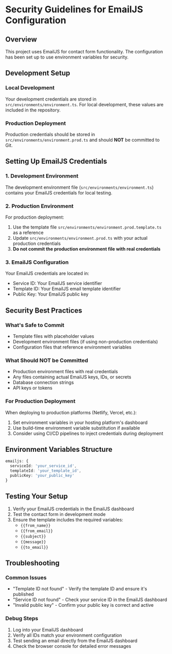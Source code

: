 # Security Guidelines for EmailJS Configuration

## Overview
This project uses EmailJS for contact form functionality. The configuration has been set up to use environment variables for security.

## Development Setup

### Local Development
Your development credentials are stored in `src/environments/environment.ts`. For local development, these values are included in the repository.

### Production Deployment
Production credentials should be stored in `src/environments/environment.prod.ts` and should **NOT** be committed to Git.

## Setting Up EmailJS Credentials

### 1. Development Environment
The development environment file (`src/environments/environment.ts`) contains your EmailJS credentials for local testing.

### 2. Production Environment
For production deployment:

1. Use the template file `src/environments/environment.prod.template.ts` as a reference
2. Update `src/environments/environment.prod.ts` with your actual production credentials
3. **Do not commit the production environment file with real credentials**

### 3. EmailJS Configuration
Your EmailJS credentials are located in:
- Service ID: Your EmailJS service identifier
- Template ID: Your EmailJS email template identifier  
- Public Key: Your EmailJS public key

## Security Best Practices

### What's Safe to Commit
- Template files with placeholder values
- Development environment files (if using non-production credentials)
- Configuration files that reference environment variables

### What Should NOT be Committed
- Production environment files with real credentials
- Any files containing actual EmailJS keys, IDs, or secrets
- Database connection strings
- API keys or tokens

### For Production Deployment
When deploying to production platforms (Netlify, Vercel, etc.):

1. Set environment variables in your hosting platform's dashboard
2. Use build-time environment variable substitution if available
3. Consider using CI/CD pipelines to inject credentials during deployment

## Environment Variables Structure

```typescript
emailjs: {
  serviceId: 'your_service_id',
  templateId: 'your_template_id', 
  publicKey: 'your_public_key'
}
```

## Testing Your Setup

1. Verify your EmailJS credentials in the EmailJS dashboard
2. Test the contact form in development mode
3. Ensure the template includes the required variables:
   - `{{from_name}}`
   - `{{from_email}}`
   - `{{subject}}`
   - `{{message}}`
   - `{{to_email}}`

## Troubleshooting

### Common Issues
- "Template ID not found" - Verify the template ID and ensure it's published
- "Service ID not found" - Check your service ID in the EmailJS dashboard
- "Invalid public key" - Confirm your public key is correct and active

### Debug Steps
1. Log into your EmailJS dashboard
2. Verify all IDs match your environment configuration
3. Test sending an email directly from the EmailJS dashboard
4. Check the browser console for detailed error messages
